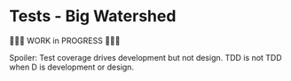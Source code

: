 # Tests - Big Watershed

🚧🚧🚧 WORK in PROGRESS 🚧🚧🚧

Spoiler: Test coverage drives development but not design. TDD is not TDD when D is development or design.

